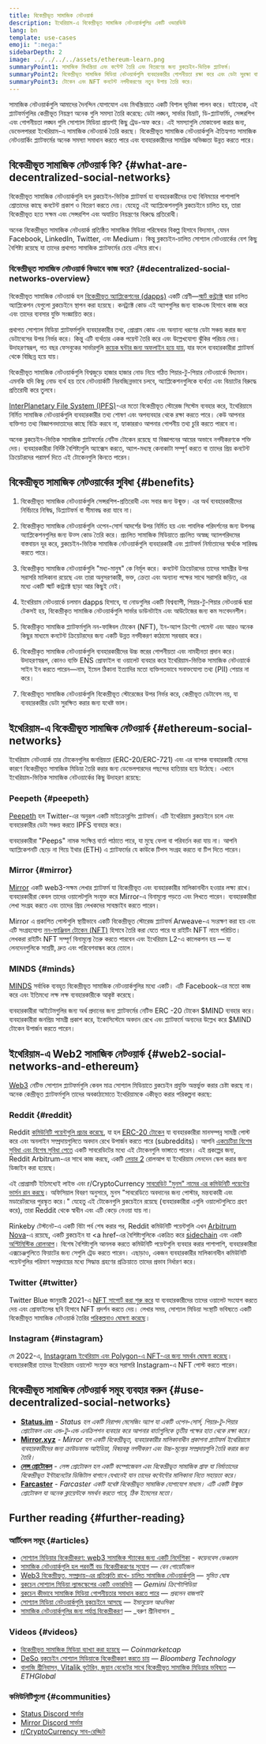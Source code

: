```yaml
---
title: বিকেন্দ্রীভূত সামাজিক নেটওয়ার্ক
description: ইথেরিয়াম-এ বিকেন্দ্রীভূত সামাজিক নেটওয়ার্কগুলির একটি ওভারভিউ
lang: bn
template: use-cases
emoji: ":mega:"
sidebarDepth: 2
image: ../../../../assets/ethereum-learn.png
summaryPoint1: সামাজিক মিথস্ক্রিয়া এবং কন্টেন্ট তৈরি এবং বিতরণের জন্য ব্লকচেইন-ভিত্তিক প্ল্যাটফর্ম।
summaryPoint2: বিকেন্দ্রীভূত সামাজিক মিডিয়া নেটওয়ার্কগুলি ব্যবহারকারীর গোপনীয়তা রক্ষা করে এবং ডেটা সুরক্ষা বাড়ায়।
summaryPoint3: টোকেন এবং NFT কনটেন্ট নগদীকরণের নতুন উপায় তৈরি করে।
---
```


সামাজিক নেটওয়ার্কগুলি আমাদের দৈনন্দিন যোগাযোগ এবং মিথস্ক্রিয়াতে একটি বিশাল ভূমিকা পালন করে। যাইহোক, এই প্ল্যাটফর্মগুলির কেন্দ্রীভূত নিয়ন্ত্রণ অনেক গুলি সমস্যা তৈরি করেছে: ডেটা লঙ্ঘন, সার্ভার বিভ্রাট, ডি-প্ল্যাটফর্মিং, সেন্সরশিপ এবং গোপনীয়তা লঙ্ঘন গুলি সোশ্যাল মিডিয়া প্রায়শই কিছু ট্রেড-অফ করে। এই সমস্যাগুলি মোকাবেলা করার জন্য, ডেভেলপাররা ইথেরিয়াম-এ সামাজিক নেটওয়ার্ক তৈরি করছে। বিকেন্দ্রীভূত সামাজিক নেটওয়ার্কগুলি ঐতিহ্যগত সামাজিক নেটওয়ার্কিং প্ল্যাটফর্মের অনেক সমস্যা সমাধান করতে পারে এবং ব্যবহারকারীদের সামগ্রিক অভিজ্ঞতা উন্নত করতে পারে।

## বিকেন্দ্রীভূত সামাজিক নেটওয়ার্ক কি? {#what-are-decentralized-social-networks}

বিকেন্দ্রীভূত সামাজিক নেটওয়ার্কগুলি হল ব্লকচেইন-ভিত্তিক প্ল্যাটফর্ম যা ব্যবহারকারীদের তথ্য বিনিময়ের পাশাপাশি শ্রোতাদের কাছে কনটেন্ট প্রকাশ ও বিতরণ করতে দেয়। যেহেতু এই অ্যাপ্লিকেশনগুলি ব্লকচেইনে চালিত হয়, তারা বিকেন্দ্রীভূত হতে সক্ষম এবং সেন্সরশিপ এবং অযাচিত নিয়ন্ত্রণের বিরুদ্ধে প্রতিরোধী।

অনেক বিকেন্দ্রীভূত সামাজিক নেটওয়ার্ক প্রতিষ্ঠিত সামাজিক মিডিয়া পরিষেবার বিকল্প হিসাবে বিদ্যমান, যেমন Facebook, LinkedIn, Twitter, এবং Medium। কিন্তু ব্লকচেইন-চালিত সোশ্যাল নেটওয়ার্কের বেশ কিছু বৈশিষ্ট্য রয়েছে যা তাদের প্রথাগত সামাজিক প্ল্যাটফর্মের চেয়ে এগিয়ে রাখে।

### বিকেন্দ্রীভূত সামাজিক নেটওয়ার্ক কিভাবে কাজ করে? {#decentralized-social-networks-overview}

বিকেন্দ্রীভূত সামাজিক নেটওয়ার্ক হল [বিকেন্দ্রীভূত অ্যাপ্লিকেশনের (dapps)](/dapps/) একটি শ্রেণী—[স্মার্ট কন্ট্র্যাক্ট](/developers/docs/smart-contracts/) দ্বারা চালিত অ্যাপ্লিকেশন যেগুলো ব্লকচেইনে স্থাপন করা হয়েছে। কনট্র্যাক্ট কোড এই অ্যাপগুলির জন্য ব্যাকএন্ড হিসাবে কাজ করে এবং তাদের ব্যবসার যুক্তি সংজ্ঞায়িত করে।

প্রথাগত সোশ্যাল মিডিয়া প্ল্যাটফর্মগুলি ব্যবহারকারীর তথ্য, প্রোগ্রাম কোড এবং অন্যান্য ধরণের ডেটা সঞ্চয় করার জন্য ডেটাবেসের উপর নির্ভর করে। কিন্তু এটি ব্যর্থতার একক পয়েন্ট তৈরি করে এবং উল্লেখযোগ্য ঝুঁকির পরিচয় দেয়। উদাহরণস্বরূপ, গত বছর ফেসবুকের সার্ভারগুলি [কয়েক ঘন্টার জন্য অফলাইন হয়ে যায়](https://www.npr.org/2021/10/05/1043211171/facebook-instagram-whatsapp-outage-business-impact), যার ফলে ব্যবহারকারীরা প্ল্যাটফর্ম থেকে বিচ্ছিন্ন হয়ে যায়।

বিকেন্দ্রীভূত সামাজিক নেটওয়ার্কগুলি বিশ্বজুড়ে হাজার হাজার নোড নিয়ে গঠিত পিয়ার-টু-পিয়ার নেটওয়ার্কে বিদ্যমান। এমনকি যদি কিছু নোড ব্যর্থ হয় তবে নেটওয়ার্কটি নিরবচ্ছিন্নভাবে চলবে, অ্যাপ্লিকেশনগুলিকে ব্যর্থতা এবং বিভ্রাটের বিরুদ্ধে প্রতিরোধী করে তুলবে।

[InterPlanetary File System (IPFS)](https://ipfs.io/)-এর মতো বিকেন্দ্রীভূত স্টোরেজ সিস্টেম ব্যবহার করে, ইথেরিয়ামে নির্মিত সামাজিক নেটওয়ার্কগুলি ব্যবহারকারীর তথ্য শোষণ এবং অপব্যবহার থেকে রক্ষা করতে পারে। কেউ আপনার ব্যক্তিগত তথ্য বিজ্ঞাপনদাতাদের কাছে বিক্রি করবে না, হ্যাকাররাও আপনার গোপনীয় তথ্য চুরি করতে পারবে না।

অনেক ব্লকচেইন-ভিত্তিক সামাজিক প্ল্যাটফর্মের নেটিভ টোকেন রয়েছে যা বিজ্ঞাপনের আয়ের অভাবে নগদীকরণকে শক্তি দেয়। ব্যবহারকারীরা নির্দিষ্ট বৈশিষ্ট্যগুলি অ্যাক্সেস করতে, অ্যাপ-মধ্যস্থ কেনাকাটা সম্পূর্ণ করতে বা তাদের প্রিয় কনটেন্ট ক্রিয়েটরদের পরামর্শ দিতে এই টোকেনগুলি কিনতে পারেন।

## বিকেন্দ্রীভূত সামাজিক নেটওয়ার্কের সুবিধা {#benefits}

1. বিকেন্দ্রীভূত সামাজিক নেটওয়ার্কগুলি সেন্সরশিপ-প্রতিরোধী এবং সবার জন্য উন্মুক্ত। এর অর্থ ব্যবহারকারীদের নির্বিচারে নিষিদ্ধ, ডিপ্ল্যাটফর্ম বা সীমাবদ্ধ করা যাবে না।

2. বিকেন্দ্রীকৃত সামাজিক নেটওয়ার্কগুলি ওপেন-সোর্স আদর্শের উপর নির্মিত হয় এবং পাবলিক পরিদর্শনের জন্য উপলব্ধ অ্যাপ্লিকেশনগুলির জন্য উত্স কোড তৈরি করে। প্রচলিত সামাজিক মিডিয়াতে প্রচলিত অস্বচ্ছ অ্যালগরিদমের বাস্তবায়ন দূর করে, ব্লকচেইন-ভিত্তিক সামাজিক নেটওয়ার্কগুলি ব্যবহারকারী এবং প্ল্যাটফর্ম নির্মাতাদের স্বার্থকে সারিবদ্ধ করতে পারে।

3. বিকেন্দ্রীকৃত সামাজিক নেটওয়ার্কগুলি "মধ্য-মানুষ" কে নির্মূল করে। কনটেন্ট ক্রিয়েটরদের তাদের সামগ্রীর উপর সরাসরি মালিকানা রয়েছে এবং তারা অনুসরণকারী, ভক্ত, ক্রেতা এবং অন্যান্য পক্ষের সাথে সরাসরি জড়িত, এর মধ্যে একটি স্মার্ট কন্ট্র্যাক্ট ছাড়া আর কিছুই নেই।

4. ইথেরিয়াম নেটওয়ার্কে চলমান dapps হিসাবে, যা নোডগুলির একটি বিশ্বব্যাপী, পিয়ার-টু-পিয়ার নেটওয়ার্ক দ্বারা টেকসই হয়, বিকেন্দ্রীকৃত সামাজিক নেটওয়ার্কগুলি সার্ভার ডাউনটাইম এবং আউটেজের জন্য কম সংবেদনশীল।

5. বিকেন্দ্রীকৃত সামাজিক প্ল্যাটফর্মগুলি নন-ফাঙ্গিবল টোকেন (NFT), ইন-অ্যাপ ক্রিপ্টো পেমেন্ট এবং আরও অনেক কিছুর মাধ্যমে কনটেন্ট ক্রিয়েটরদের জন্য একটি উন্নত নগদীকরণ কাঠামো সরবরাহ করে।

6. বিকেন্দ্রীকৃত সামাজিক নেটওয়ার্কগুলি ব্যবহারকারীদের উচ্চ স্তরের গোপনীয়তা এবং নামহীনতা প্রদান করে। উদাহরণস্বরূপ, কোনও ব্যক্তি ENS প্রোফাইল বা ওয়ালেট ব্যবহার করে ইথেরিয়াম-ভিত্তিক সামাজিক নেটওয়ার্কে সাইন ইন করতে পারেন—নাম, ইমেল ঠিকানা ইত্যাদির মতো ব্যক্তিগতভাবে সনাক্তযোগ্য তথ্য (PII) শেয়ার না করে।

7. বিকেন্দ্রীভূত সামাজিক নেটওয়ার্কগুলি বিকেন্দ্রীভূত স্টোরেজের উপর নির্ভর করে, কেন্দ্রীভূত ডেটাবেস নয়, যা ব্যবহারকারীর ডেটা সুরক্ষিত করার জন্য যথেষ্ট ভাল।

## ইথেরিয়াম-এ বিকেন্দ্রীভূত সামাজিক নেটওয়ার্ক {#ethereum-social-networks}

ইথেরিয়াম নেটওয়ার্ক তার টোকেনগুলির জনপ্রিয়তা (ERC-20/ERC-721) এবং এর ব্যাপক ব্যবহারকারী বেসের কারণে বিকেন্দ্রীভূত সামাজিক মিডিয়া তৈরি করার জন্য ডেভেলপারদের পছন্দের হাতিয়ার হয়ে উঠেছে। এখানে ইথেরিয়াম-ভিত্তিক সামাজিক নেটওয়ার্কের কিছু উদাহরণ রয়েছে:

### Peepeth {#peepeth}

[Peepeth](https://peepeth.com/) হল Twitter-এর অনুরূপ একটি মাইক্রোব্লগিং প্ল্যাটফর্ম। এটি ইথেরিয়াম ব্লকচেইনে চলে এবং ব্যবহারকারীর ডেটা সঞ্চয় করতে IPFS ব্যবহার করে।

ব্যবহারকারীরা "Peeps" নামক সংক্ষিপ্ত বার্তা পাঠাতে পারে, যা মুছে ফেলা বা পরিবর্তন করা যায় না। আপনি অ্যাপ্লিকেশনটি ছেড়ে না গিয়ে ইথার (ETH) এ প্ল্যাটফর্মের যে কাউকে টিপস সংগ্রহ করতে বা টিপ দিতে পারেন।

### Mirror {#mirror}

[Mirror](https://mirror.xyz/) একটি web3-সক্ষম লেখার প্ল্যাটফর্ম যা বিকেন্দ্রীভূত এবং ব্যবহারকারীর মালিকানাধীন হওয়ার লক্ষ্য রাখে। ব্যবহারকারীরা কেবল তাদের ওয়ালেটগুলি সংযুক্ত করে Mirror-এ বিনামূল্যে পড়তে এবং লিখতে পারেন। ব্যবহারকারীরা লেখা সংগ্রহ করতে এবং তাদের প্রিয় লেখকদের সাবস্ক্রাইব করতে পারেন।

Mirror এ প্রকাশিত পোস্টগুলি স্থায়ীভাবে একটি বিকেন্দ্রীভূত স্টোরেজ প্ল্যাটফর্ম Arweave-এ সংরক্ষণ করা হয় এবং এটি সংগ্রহযোগ্য [নন-ফাঞ্জিবল টোকেন (NFT)](/nft/) হিসাবে তৈরি করা যেতে পারে যা রাইটিং NFT নামে পরিচিত। লেখকরা রাইটিং NFT সম্পূর্ণ বিনামূল্যে তৈরু করতে পারবেন এবং ইথেরিয়াম L2-এ কালেকশন হয় — যা লেনদেনগুলিকে সাশ্রয়ী, দ্রুত এবং পরিবেশবান্ধব করে তোলে।

### MINDS {#minds}

[MINDS](https://www.minds.com/) সর্বাধিক ব্যবহৃত বিকেন্দ্রীভূত সামাজিক নেটওয়ার্কগুলির মধ্যে একটি। এটি Facebook-এর মতো কাজ করে এবং ইতিমধ্যে লক্ষ লক্ষ ব্যবহারকারীকে আকৃষ্ট করেছে।

ব্যবহারকারীরা আইটেমগুলির জন্য অর্থ প্রদানের জন্য প্ল্যাটফর্মের নেটিভ ERC -20 টোকেন $MIND ব্যবহার করে। ব্যবহারকারীরা জনপ্রিয় সামগ্রী প্রকাশ করে, ইকোসিস্টেমে অবদান রেখে এবং প্ল্যাটফর্মে অন্যদের উল্লেখ করে $MIND টোকেন উপার্জন করতে পারেন।

## ইথেরিয়াম-এ Web2 সামাজিক নেটওয়ার্ক {#web2-social-networks-and-ethereum}

[Web3](/web3/) নেটিভ সোশ্যাল প্ল্যাটফর্মগুলি কেবল মাত্র সোশ্যাল মিডিয়াতে ব্লকচেইন প্রযুক্তি অন্তর্ভুক্ত করার চেষ্টা করছে না। অনেক কেন্দ্রীভূত প্ল্যাটফর্মগুলি তাদের অবকাঠামোতে ইথেরিয়ামকে একীভূত করার পরিকল্পনা করছে:

### Reddit {#reddit}

Reddit [কমিউনিটি পয়েন্টগুলি প্রচার করেছে](https://cointelegraph.com/news/reddit-to-reportedly-tokenize-karma-points-and-onboard-500m-new-users), যা হল [ERC-20 টোকেন](/developers/docs/standards/tokens/erc-20/) যা ব্যবহারকারীরা মানসম্পন্ন সামগ্রী পোস্ট করে এবং অনলাইন সম্প্রদায়গুলিতে অবদান রেখে উপার্জন করতে পারে (subreddits)। আপনি [একচেটিয়া বিশেষ সুবিধা এবং বিশেষ সুবিধা পেতে](https://www.reddit.com/community-points/) একটি সাবরেডিটের মধ্যে এই টোকেনগুলি ভাঙ্গাতে পারেন। এই প্রকল্পের জন্য, Reddit Arbitrum-এর সাথে কাজ করছে, একটি [লেয়ার 2](/layer-2/) রোলআপ যা ইথেরিয়াম লেনদেন স্কেল করার জন্য ডিজাইন করা হয়েছে।

এই প্রোগ্রামটি ইতিমধ্যেই লাইভ এবং r/CryptoCurrency [সাবরেডিট "মুনস" নামের এর কমিউনিটি পয়েন্টের ভার্সন রান করছে](https://www.reddit.com/r/CryptoCurrency/wiki/moons_wiki)। অফিসিয়াল বিবরণ অনুসারে, মুনস "সাবরেডিতে অবদানের জন্য পোস্টার, মন্তব্যকারী এবং মডারেটরদের পুরস্কৃত করে।" যেহেতু এই টোকেনগুলি ব্লকচেইনে রয়েছে (ব্যবহারকারীরা এগুলি ওয়ালেটগুলিতে গ্রহণ করে), তারা Reddit থেকে স্বাধীন এবং এটি কেড়ে নেওয়া যায় না।

Rinkeby টেস্টনেট-এ একটি বিটা পর্ব শেষ করার পর, Reddit কমিউনিটি পয়েন্টগুলি এখন [Arbitrum Nova](https://nova.arbitrum.io/)-এ রয়েছে, একটি ব্লকচেইন যা <a href-এর বৈশিষ্ট্যগুলিকে একত্রিত করে [sidechain](/developers/docs/scaling/sidechains/) এবং একটি [অপ্টিমিস্টিক রোলআপ](/developers/docs/scaling/optimistic-rollups/)। বিশেষ বৈশিষ্ট্যগুলি আনলক করতে কমিউনিটি পয়েন্টগুলি ব্যবহার করার পাশাপাশি, ব্যবহারকারীরা এক্সচেঞ্জগুলিতে ফিয়াটের জন্য সেগুলি ট্রেড করতে পারেন। এছাড়াও, একজন ব্যবহারকারীর মালিকানাধীন কমিউনিটি পয়েন্টগুলির পরিমাণ সম্প্রদায়ের মধ্যে সিদ্ধান্ত গ্রহণের প্রক্রিয়াতে তাদের প্রভাব নির্ধারণ করে।

### Twitter {#twitter}

Twitter Blue জানুয়ারী 2021-এ [NFT সাপোর্ট করা শুরু করে](https://mashable.com/article/twitter-blue-nft-profile-picture) যা ব্যবহারকারীদের তাদের ওয়ালেট সংযোগ করতে দেয় এবং প্রোফাইলের ছবি হিসাবে NFT প্রদর্শন করতে দেয়। লেখার সময়, সোশ্যাল মিডিয়া সংস্থাটি ভবিষ্যতে একটি বিকেন্দ্রীভূত সামাজিক নেটওয়ার্ক তৈরির [পরিকল্পনাও ঘোষণা করেছে](https://www.theverge.com/2021/8/16/22627435/twitter-bluesky-lead-jay-graber-decentralized-social-web)।

### Instagram {#instagram}

মে 2022-এ, [Instagram ইথেরিয়াম এবং Polygon-এ NFT-এর জন্য সমর্থন ঘোষণা করেছে](https://about.instagram.com/blog/announcements/instagram-digital-collectibles)। ব্যবহারকারীরা তাদের ইথেরিয়াম ওয়ালেট সংযুক্ত করে সরাসরি Instagram-এ NFT পোস্ট করতে পারেন।

## বিকেন্দ্রীভূত সামাজিক নেটওয়ার্ক সমূহ ব্যবহার করুন {#use-decentralized-social-networks}

- **[Status.im](https://status.im/)** - _Status হল একটি নিরাপদ মেসেজিং অ্যাপ যা একটি ওপেন-সোর্স, পিয়ার-টু-পিয়ার প্রোটোকল এবং এন্ড-টু-এন্ড এনক্রিপশন ব্যবহার করে আপনার বার্তাগুলিকে তৃতীয় পক্ষের হাত থেকে রক্ষা করে।_
- **[Mirror.xyz](https://mirror.xyz/)** - _Mirror হল একটি বিকেন্দ্রীভূত, ব্যবহারকারীর মালিকানাধীন প্রকাশনা প্ল্যাটফর্ম ইথেরিয়ামে ব্যবহারকারীদের জন্য ক্রাউডফান্ড আইডিয়া, বিষয়বস্তু নগদীকরণ এবং উচ্চ-মূল্যের সম্প্রদায়গুলি তৈরি করার জন্য তৈরি।_
- **[লেন্স প্রোটোকল](https://lens.xyz/)** - _লেন্স প্রোটোকল হল একটি কম্পোজেবল এবং বিকেন্দ্রীভূত সামাজিক গ্রাফ যা নির্মাতাদের বিকেন্দ্রীভূত ইন্টারনেটের ডিজিটাল বাগানে যেখানেই যান তাদের কন্টেন্টের মালিকানা নিতে সহায়তা করে।_
- **[Farcaster](https://farcaster.xyz/)** - _Farcaster একটি যথেষ্ট বিকেন্দ্রীভূত সামাজিক যোগাযোগ মাধ্যম। এটি একটি উন্মুক্ত প্রোটোকল যা অনেক ক্লায়েন্টকে সমর্থন করতে পারে, ঠিক ইমেলের মতো।_

## Further reading {#further-reading}

### আর্টিকেল সমূহ {#articles}

- [সোশ্যাল মিডিয়ার বিকেন্দ্রীকরণ: web3 সামাজিক স্ট্যাকের জন্য একটি নির্দেশিকা](https://www.coinbase.com/blog/decentralizing-social-media-a-guide-to-the-web3-social-stack) - _কয়েনবেস ভেঞ্চারস_
- [সামাজিক নেটওয়ার্কগুলি হল পরবর্তী বড় বিকেন্দ্রীকরণের সুযোগ](https://www.coindesk.com/tech/2021/01/22/social-networks-are-the-next-big-decentralization-opportunity/) — _বেন গোয়ের্টজেল_
- [Web3 বিকেন্দ্রীভূত, সম্প্রদায়-এর প্রতিশ্রুতি রাখে- চালিত সামাজিক নেটওয়ার্কগুলি](https://venturebeat.com/2022/02/26/web3-holds-the-promise-of-decentralized-community-powered-social-networks/) — _সুমিত ঘোষ_
- [ব্লকচেন সোশ্যাল মিডিয়া ল্যান্ডস্কেপের একটি ওভারভিউ](https://www.gemini.com/cryptopedia/blockchain-social-media-decentralized-social-media) — _Gemini ক্রিপ্টোপিডিয়া_
- [ব্লকচেন কীভাবে সামাজিক মিডিয়া গোপনীয়তার সমাধান করতে পারে](https://www.investopedia.com/news/ethereum-blockchain-social-media-privacy-problem-linkedin-indorse/) — _প্রবলেন বাজপাই_
- [সোশ্যাল মিডিয়া নেটওয়ার্কগুলি ব্লকচেইনে আসছে](https://businesstechguides.co/what-are-decentralized-social-networks) — _ইমানুয়েল আওসিকা_
- [সামাজিক নেটওয়ার্কগুলির জন্য পর্যাপ্ত বিকেন্দ্রীকরণ](https://www.varunsrinivasan.com/2022/01/11/sufficient-decentralization-for-social-networks) — _বরুণ শ্রীনিবাসান _

### Videos {#videos}

- [বিকেন্দ্রীভূত সামাজিক মিডিয়া ব্যাখ্যা করা হয়েছে](https://www.youtube.com/watch?v=UdT2lpcGvcQ) — _Coinmarketcap_
- [DeSo ব্লকচেইন সোশ্যাল মিডিয়াকে বিকেন্দ্রীকরণ করতে চায়](https://www.youtube.com/watch?v=SG2HUiVp0rE) — _Bloomberg Technology_
- [বালাজি শ্রীনিবাসন, Vitalik বুটেরিন, জুয়ান বেনেটের সাথে বিকেন্দ্রীভূত সামাজিক মিডিয়ার ভবিষ্যত](https://www.youtube.com/watch?v=DTxE9KV3YrE) — _ETHGlobal_

### কমিউনিটিগুলো {#communities}

- [Status Discord সার্ভার](https://discord.com/invite/3Exux7Y)
- [Mirror Discord সার্ভার](https://discord.com/invite/txuCHcE8wV)
- [r/CryptoCurrency সাব-রেড্ডিট](https://www.reddit.com/r/CryptoCurrency/)
